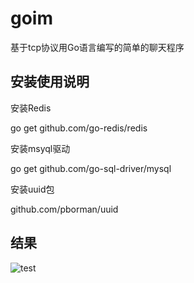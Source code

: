 # goim

基于tcp协议用Go语言编写的简单的聊天程序

安装使用说明
--------------------------------------------------------------------------

安装Redis

go get github.com/go-redis/redis

安装msyql驱动

go get github.com/go-sql-driver/mysql

安装uuid包

github.com/pborman/uuid




结果
------------------------------------------------------------
![test](https://github.com/zhongbo10086/goim/blob/master/gochat.png) 






